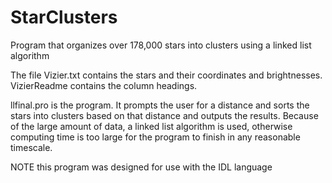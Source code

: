 # StarClusters
Program that organizes over 178,000 stars into clusters using a linked list algorithm

The file Vizier.txt contains the stars and their coordinates and brightnesses. VizierReadme contains the column headings.

llfinal.pro is the program.  It prompts the user for a distance and sorts the stars into clusters based on that distance and outputs
the results.  Because of the large amount of data, a linked list algorithm is used, otherwise computing time is too large for the 
program to finish in any reasonable timescale.

NOTE this program was designed for use with the IDL language

